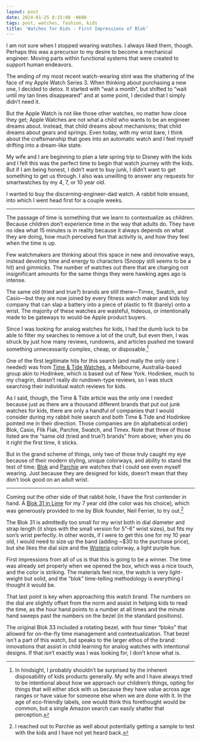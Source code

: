 ```yaml
---
layout: post
date: 2024-01-25 8:15:00 -0600
tags: post, watches, fashion, kids
title: 'Watches for Kids - First Impressions of Blok’
---
```


I am not sure when I stopped wearing watches. I always liked them, though. Perhaps this was a precursor to my desire to become a mechanical engineer. Moving parts within functional systems that were created to support human endeavors.

The ending of my most recent watch-wearing stint was the shattering of the face of my Apple Watch Series 3. When thinking about purchasing a new one, I decided to detox. It started with “wait a month”, but shifted to “wait until my tan lines disappeared” and at some point, I decided that I simply didn’t need it.

But the Apple Watch is not like those other watches, no matter how close they get; Apple Watches are not what a child who wants to be an engineer dreams about. Instead, that child dreams about mechanisms; that child dreams about gears and springs. Even today, with my wrist bare, I think about the craftsmanship that goes into an automatic watch and I feel myself drifting into a dream-like state.

My wife and I are beginning to plan a late spring trip to Disney with the kids and I felt this was the perfect time to begin that watch journey with the kids. But if I am being honest, I didn’t want to buy junk, I didn’t want to get something to get us through. I also was unwilling to answer any requests for smartwatches by my 4, 7, or 10 year old.

I wanted to buy the discerning-engineer-dad watch. A rabbit hole ensued, into which I went head first for a couple weeks.

---

The passage of time is something that we learn to contextualize as children. Because children don’t experience time in the way that adults do. They have no idea what 15 minutes is in reality because it always depends on what they are doing, how much perceived fun that activity is, and how they feel when the time is up.

Few watchmakers are thinking about this space in new and innovative ways, instead devoting time and energy to characters (Snoopy still seems to be a hit) and gimmicks. The number of watches out there that are charging not insignificant amounts for the same things they were hawking ages ago is intense.

The same old (tried and true?) brands are still there—Timex, Swatch, and Casio—but they are now joined by every fitness watch maker and kids toy company that can slap a battery into a piece of plastic to fit (barely) onto a wrist. The majority of these watches are wasteful, hideous, or intentionally made to be gateways to would-be Apple product buyers.

Since I was looking for analog watches for kids, I had the dumb luck to be able to filter my searches to remove a lot of the cruft, but even then, I was struck by just how many reviews, rundowns, and articles pushed me toward something unnecessarily complex, cheap, or disposable.[^1]

One of the first legitimate hits for this search (and really the only one I needed) was from [Time & Tide Watches](https://timeandtidewatches.com/best-kids-watches/), a Melbourne, Australia-based group akin to Hodinkee, which is based out of New York. Hodinkee, much to my chagrin, doesn’t really do rundown-type reviews, so I was stuck searching their individual watch reviews for kids. 

As I said, though, the Time & Tide article was the only one I needed because just as there are a thousand different brands that put out junk watches for kids, there are only a handful of companies that I would consider during my rabbit hole search and both Time & Tide and Hodinkee pointed me in their direction. Those companies are (in alphabetical order) Blok, Casio, Flik Flak, Parchie, Swatch, and Timex. Note that three of those listed are the “same old (tried and true?) brands” from above; when you do it right the first time, it sticks.

But in the grand scheme of things, only two of those truly caught my eye because of their modern styling, unique colorways, and ability to stand the test of time; [Blok](https://blokwatches.com) and [Parchie](https://parchiepal.com) are watches that I could see even myself wearing. Just because they are designed for kids, doesn’t mean that they don’t look good on an adult wrist.

---

Coming out the other side of that rabbit hole, I have the first contender in hand. A [Blok 31 in Lime](https://blokwatches.com/products/blok31-lime) for my 7 year old (the color was his choice), which was generously provided to me by Blok founder, Neil Ferrier, to try out.[^2]

The Blok 31 is admittedly too small for my wrist both in dial diameter and strap length (it ships with the small version for 5”-6” wrist sizes), but fits my son’s wrist perfectly. In other words, if I were to get this one for my 10 year old, I would need to size up the band (adding ~$30 to the purchase price), but she likes the dial size and the [Wisteria](https://blokwatches.com/products/blok31-wisteria) colorway, a light purple hue.

First impressions from all of us is that this is going to be a winner. The time was already set properly when we opened the box, which was a nice touch, and the color is striking. The materials feel nice, the watch is very light-weight but solid, and the “blok” time-telling methodology is everything I thought it would be.

That last point is key when approaching this watch brand. The numbers on the dial are slightly offset from the norm and assist in helping kids to read the time, as the hour hand points to a number at all times and the minute hand sweeps past the numbers on the bezel (in the standard positions).

The original Blok 33 included a rotating bezel, with four timer “bloks” that allowed for on-the-fly time management and contextualization. That bezel isn’t a part of this watch, but speaks to the larger ethos of the brand: innovations that assist in child learning for analog watches with intentional designs. If that isn’t exactly was I was looking for, I don’t know what is.


[^1]: In hindsight, I probably shouldn’t be surprised by the inherent disposability of kids products generally. My wife and I have always tried to be intentional about how we approach our children’s things, opting for things that will either stick with us because they have value across age ranges or have value for someone else when we are done with it. In the age of eco-friendly labels, one would think this forethought would be common, but a single Amazon search can easily shatter that perception.
[^2]: I reached out to Parchie as well about potentially getting a sample to test with the kids and I have not yet heard back.